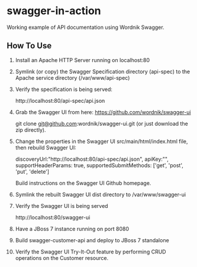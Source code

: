 swagger-in-action
=================

Working example of API documentation using Wordnik Swagger. 

How To Use
----------

1. Install an Apache HTTP Server running on localhost:80
2. Symlink (or copy) the Swagger Specification directory (api-spec) to the Apache service directory (/var/www/api-spec)
3. Verify the specification is being served:
  
    http://localhost:80/api-spec/api.json
  
4. Grab the Swagger UI from here: https://github.com/wordnik/swagger-ui

    git clone git@github.com:wordnik/swagger-ui.git
    (or just download the zip directly).
    
5. Change the properties in the Swagger UI src/main/html/index.html file, then rebuild Swagger UI:
  
    discoveryUrl:"http://localhost:80/api-spec/api.json",
    apiKey:"",
    supportHeaderParams: true,
    supportedSubmitMethods: ['get', 'post', 'put', 'delete']

    Build instructions on the Swagger UI Github homepage.

6. Symlink the rebuilt Swagger UI dist directory to /var/www/swagger-ui
7. Verify the Swagger UI is being served

    http://localhost:80/swagger-ui

8. Have a JBoss 7 instance running on port 8080
9. Build swagger-customer-api and deploy to JBoss 7 standalone
10. Verify the Swagger UI Try-It-Out feature by performing CRUD operations on the Customer resource.
